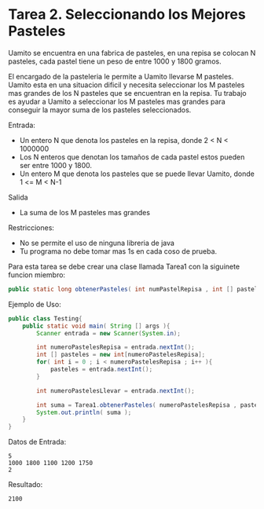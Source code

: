 # Tarea 2. Seleccionando los Mejores Pasteles 

Uamito se encuentra en una fabrica de pasteles, en una repisa se colocan N pasteles, cada pastel tiene un peso de entre 1000 y 1800 gramos.

El encargado de la pasteleria le permite a Uamito llevarse M pasteles. Uamito esta en una situacion dificil y necesita seleccionar los M pasteles mas grandes de los N pasteles que se encuentran en la repisa. Tu trabajo es ayudar a Uamito a seleccionar los M pasteles mas grandes para conseguir la mayor suma de los pasteles seleccionados.

Entrada:
 - Un entero N que denota los pasteles en la repisa, donde 2 < N < 1000000
 - Los N enteros que denotan los tamaños de cada pastel  estos pueden ser entre 1000 y 1800.
 - Un entero M que denota los pasteles que se puede llevar Uamito, donde 1 <= M < N-1

Salida
 - La suma de los M pasteles mas grandes

Restricciones:
- No se permite el uso de ninguna libreria de java
- Tu programa no debe tomar mas 1s en cada coso de prueba.

Para esta tarea se debe crear una clase llamada Tarea1 con la siguinete funcion miembro:

``` java
public static long obtenerPasteles( int numPastelRepisa , int [] pasteles , int numPastelLlevar );
```

Ejemplo de Uso:

``` java
public class Testing{
    public static void main( String [] args ){
        Scanner entrada = new Scanner(System.in);

        int numeroPastelesRepisa = entrada.nextInt();
        int [] pasteles = new int[numeroPastelesRepisa];
        for( int i = 0 ; i < numeroPastelesRepisa ; i++ ){
            pasteles = entrada.nextInt();
        }

        int numeroPastelesLlevar = entrada.nextInt();

        int suma = Tarea1.obtenerPasteles( numeroPastelesRepisa , pasteles , numeroPastelesLlevar );
        System.out.println( suma );
    }
}
```

Datos de Entrada:

``` 
5
1000 1800 1100 1200 1750
2
``` 

Resultado:
``` 
2100
``` 

